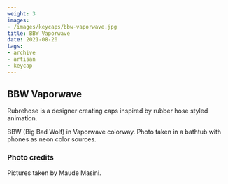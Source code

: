 ```yaml
---
weight: 3
images:
- /images/keycaps/bbw-vaporwave.jpg
title: BBW Vaporwave
date: 2021-08-20
tags:
- archive
- artisan
- keycap
---
```


## BBW Vaporwave

Rubrehose is a designer creating caps inspired by rubber hose styled animation.

BBW (Big Bad Wolf) in Vaporwave colorway. Photo taken in a bathtub with phones as neon color sources.

### Photo credits

Pictures taken by Maude Masini.